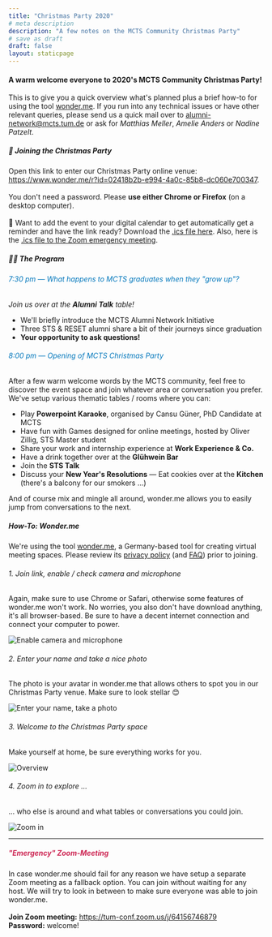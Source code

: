 ```yaml
---
title: "Christmas Party 2020"
# meta description
description: "A few notes on the MCTS Community Christmas Party"
# save as draft
draft: false
layout: staticpage
---
```


#### A warm welcome everyone to 2020's MCTS Community Christmas Party!

This is to give you a quick overview what's planned plus a brief how-to for using the tool <a href='https://wonder.me'>wonder.me</a>. If you run into any technical issues or have other relevant queries, please send us a quick mail over to <a href='mailto:alumni-network@mcts.tum.de'>alumni-network@mcts.tum.de</a> or ask for <i>Matthias Meller</i>, <i>Amelie Anders</i> or <i>Nadine Patzelt</i>.

##### 🎄 Joining the Christmas Party

Open this link to enter our Christmas Party online venue: <a href='https://www.wonder.me/r?id=02418b2b-e994-4a0c-85b8-dc060e700347'>https://www.wonder.me/r?id=02418b2b-e994-4a0c-85b8-dc060e700347</a>. <br><br>You don't need a password. Please <b>use either Chrome or Firefox</b> (on a desktop computer).<br><br>📆  Want to add the event to your digital calendar to get automatically get a reminder and have the link ready? Download the <a href='/alumni-network/files/2020-12-18_MCTS Community Christmas Party.ics'>.ics file here</a>. Also, here is the <a href='/alumni-network/files/2020-12-18_Christmas Party_Emergency Zoom.ics'>.ics file to the Zoom emergency meeting</a>.

##### 🧑‍🎄 The Program

###### <p style='color:#0076bb'>7:30 pm — What happens to MCTS graduates when they "grow up"?</p>

<i>Join us over at the <b>Alumni Talk</b> table!</i>

- We'll briefly introduce the MCTS Alumni Network Initiative
- Three STS & RESET alumni share a bit of their journeys since graduation
- <b>Your opportunity to ask questions!</b>

###### <p style='color:#0076bb'>8:00 pm — Opening of MCTS Christmas Party</p>

After a few warm welcome words by the MCTS community, feel free to discover the event space and join whatever area or conversation you prefer. We've setup various thematic tables / rooms where you can:

- Play <b>Powerpoint Karaoke</b>, organised by Cansu Güner, PhD Candidate at MCTS
- Have fun with Games designed for online meetings, hosted by Oliver Zillig, STS Master student
- Share your work and internship experience at <b>Work Experience & Co.</b>
- Have a drink together over at the <b>Glühwein Bar</b>
- Join the <b>STS Talk</b>
- Discuss your <b>New Year's Resolutions</b>
— Eat cookies over at the <b>Kitchen</b> (there's a balcony for our smokers …)

And of course mix and mingle all around, wonder.me allows you to easily jump from conversations to the next.

##### How-To: Wonder.me

We're using the tool <a href='https://wonder.me'>wonder.me</a>, a Germany-based tool for creating virtual meeting spaces. Please review its <a href='https://www.wonder.me/privacy-policy'>privacy policy</a> (and <a href='https://support.wonder.me/hc/en-us/articles/360013622577-Privacy-Security-FAQs'>FAQ</a>) prior to joining.

###### 1. Join link, enable / check camera and microphone

Again, make sure to use Chrome or Safari, otherwise some features of wonder.me won't work. No worries, you also don't have download anything, it's all browser-based. Be sure to have a decent internet connection and connect your computer to power.

![Enable camera and microphone](/alumni-network/images/01-wonder-enable-camera.png)

###### 2. Enter your name and take a nice photo

The photo is your avatar in wonder.me that allows others to spot you in our Christmas Party venue. Make sure to look stellar 😊

![Enter your name, take a photo](/alumni-network/images/02-wonder-type-name.png)

###### 3. Welcome to the Christmas Party space

Make yourself at home, be sure everything works for you.

![Overview](/alumni-network/images/03-wonder-overview.png)

###### 4. Zoom in to explore …

… who else is around and what tables or conversations you could join.

![Zoom in](/alumni-network/images/04-wonder-zoom-in.png)

***

##### <p style='color:#cd2653'>"Emergency" Zoom-Meeting</p>

In case wonder.me should fail for any reason we have setup a separate Zoom meeting as a fallback option. You can join without waiting for any host. We will try to look in between to make sure everyone was able to join wonder.me. <br><br>
<b>Join Zoom meeting:</b> <a href='https://tum-conf.zoom.us/j/64156746879'>https://tum-conf.zoom.us/j/64156746879</a><br>
<b>Password:</b> welcome!

